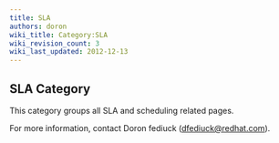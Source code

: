 ```yaml
---
title: SLA
authors: doron
wiki_title: Category:SLA
wiki_revision_count: 3
wiki_last_updated: 2012-12-13
---
```


## SLA Category

This category groups all SLA and scheduling related pages.

For more information, contact Doron fediuck (dfediuck@redhat.com).
